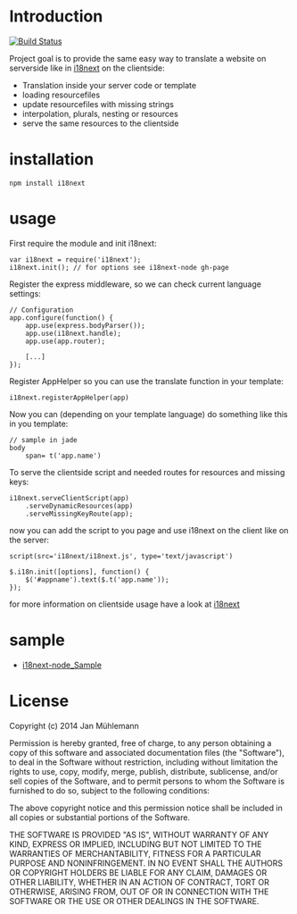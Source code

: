 # Introduction

[![Build Status](https://secure.travis-ci.org/i18next/i18next-node.png)](http://travis-ci.org/jamuhl/i18next-node)

Project goal is to provide the same easy way to translate a website on serverside like in 
[i18next](https://github.com/i18next/i18next) on the clientside:

- Translation inside your server code or template
- loading resourcefiles
- update resourcefiles with missing strings
- interpolation, plurals, nesting or resources
- serve the same resources to the clientside

# installation

	npm install i18next

# usage

First require the module and init i18next:

	var i18next = require('i18next');
	i18next.init(); // for options see i18next-node gh-page

Register the express middleware, so we can check current language settings:

	// Configuration
	app.configure(function() {
	    app.use(express.bodyParser());
	    app.use(i18next.handle);
	    app.use(app.router);

	    [...]
	});

Register AppHelper so you can use the translate function in your template:

	i18next.registerAppHelper(app)

Now you can (depending on your template language) do something like this in you template:

	// sample in jade
	body
        span= t('app.name')

To serve the clientside script and needed routes for resources and missing keys:

	i18next.serveClientScript(app)
	    .serveDynamicResources(app)
	    .serveMissingKeyRoute(app);

now you can add the script to you page and use i18next on the client like on the server:

	script(src='i18next/i18next.js', type='text/javascript')

    $.i18n.init([options], function() { 
        $('#appname').text($.t('app.name'));
    });

for more information on clientside usage have a look at [i18next](http://i18next.github.com/i18next/)

# sample

- [i18next-node_Sample](https://github.com/i18next/i18next-node/tree/master/sample)

# License

Copyright (c) 2014 Jan Mühlemann

Permission is hereby granted, free of charge, to any person obtaining a copy
of this software and associated documentation files (the "Software"), to deal
in the Software without restriction, including without limitation the rights
to use, copy, modify, merge, publish, distribute, sublicense, and/or sell
copies of the Software, and to permit persons to whom the Software is
furnished to do so, subject to the following conditions:

The above copyright notice and this permission notice shall be included in
all copies or substantial portions of the Software.

THE SOFTWARE IS PROVIDED "AS IS", WITHOUT WARRANTY OF ANY KIND, EXPRESS OR
IMPLIED, INCLUDING BUT NOT LIMITED TO THE WARRANTIES OF MERCHANTABILITY,
FITNESS FOR A PARTICULAR PURPOSE AND NONINFRINGEMENT. IN NO EVENT SHALL THE
AUTHORS OR COPYRIGHT HOLDERS BE LIABLE FOR ANY CLAIM, DAMAGES OR OTHER
LIABILITY, WHETHER IN AN ACTION OF CONTRACT, TORT OR OTHERWISE, ARISING FROM,
OUT OF OR IN CONNECTION WITH THE SOFTWARE OR THE USE OR OTHER DEALINGS IN
THE SOFTWARE.
